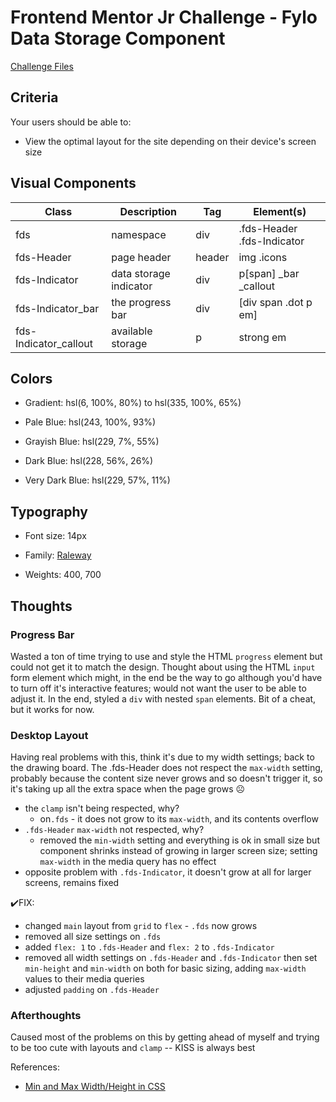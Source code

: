 # Frontend Mentor Jr Challenge - Fylo Data Storage Component

[Challenge Files](https://www.frontendmentor.io/challenges/fylo-data-storage-component-1dZPRbV5n)

## Criteria

Your users should be able to:

- View the optimal layout for the site depending on their device's screen size

## Visual Components

| Class                 | Description            | Tag     | Element(s)                 |
| --------------------- | ---------------------- | ------- | -------------------------- |
| fds                   | namespace              | div     | .fds-Header .fds-Indicator |
| fds-Header            | page header            | header  | img .icons                 |
| fds-Indicator         | data storage indicator | div     | p[span] \_bar \_callout    |
| fds-Indicator_bar     | the progress bar       | div     | [div span .dot p em]       |
| fds-Indicator_callout | available storage      | p       | strong em                  |

## Colors

- Gradient: hsl(6, 100%, 80%) to hsl(335, 100%, 65%)

- Pale Blue: hsl(243, 100%, 93%)
- Grayish Blue: hsl(229, 7%, 55%)
- Dark Blue: hsl(228, 56%, 26%)
- Very Dark Blue: hsl(229, 57%, 11%)

## Typography

- Font size: 14px

- Family: [Raleway](https://fonts.google.com/specimen/Raleway)
- Weights: 400, 700

## Thoughts

### Progress Bar

Wasted a ton of time trying to use and style the HTML `progress` element but
could not get it to match the design. Thought about using the HTML `input` form
element which might, in the end be the way to go although you'd have to turn off
it's interactive features; would not want the user to be able to adjust it. In
the end, styled a `div` with nested `span` elements. Bit of a cheat, but it
works for now.

### Desktop Layout

Having real problems with this, think it's due to my width settings; back to the
drawing board. The .fds-Header does not respect the `max-width` setting,
probably because the content size never grows and so doesn't trigger it, so it's
taking up all the extra space when the page grows ☹️

- the `clamp` isn't being respected, why?
  - on`.fds` - it does not grow to its `max-width`, and its contents overflow
- `.fds-Header` `max-width` not respected, why?
  - removed the `min-width` setting and everything is ok in small size but
    component shrinks instead of growing in larger screen size; setting
    `max-width` in the media query has no effect
- opposite problem with `.fds-Indicator`, it doesn't grow at all for larger
  screens, remains fixed

✔️FIX:

- changed `main` layout from `grid` to `flex` - `.fds` now grows
- removed all size settings on `.fds`
- added `flex: 1` to `.fds-Header` and `flex: 2` to `.fds-Indicator`
- removed all width settings on `.fds-Header` and `.fds-Indicator` then set
  `min-height` and `min-width` on both for basic sizing, adding `max-width`
  values to their media queries
- adjusted `padding` on `.fds-Header`

### Afterthoughts

Caused most of the problems on this by getting ahead of myself and trying to be
too cute with layouts and `clamp` -- KISS is always best

References:

- [Min and Max Width/Height in CSS](https://www.ishadeed.com/article/min-max-css/)
